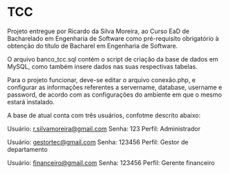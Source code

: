 # TCC
Projeto entregue por Ricardo da Silva Moreira, ao Curso EaD de Bacharelado em Engenharia de Software como pré-requisito obrigatório à obtenção do título de Bacharel em Engenharia de Software.

O arquivo banco_tcc.sql contém o script de criação da base de dados em MySQL, como também insere dados nas suas respectivas tabelas.

Para o projeto funcionar, deve-se editar o arquivo conexão.php, e configurar as informações referentes a servername, database, username e password, de acordo com as configurações do ambiente em que o mesmo estará instalado.

A base de atual conta com três usuários, confotme descrito abaixo:

Usuário: r.silvamoreira@gmail.com 
Senha: 123 
Perfil: Administrador 

Usuário: gestortec@gmail.com 
Senha: 123456 
Perfil: Gestor de departamento 

Usuário: financeiro@gmail.com 
Senha: 123456 
Perfil: Gerente financeiro
